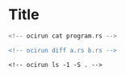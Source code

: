 # Title

<!-- ocirun seq 1 10 -->

<!-- ocirun python3 script.py -->

<!-- ocirun python3 generate_table.py -->

```rust
<!-- ocirun cat program.rs -->
```

```diff
<!-- ocirun diff a.rs b.rs -->
```

```console
<!-- ocirun ls -1 -S . -->
```
